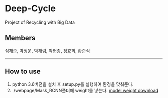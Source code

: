 # Deep-Cycle

Project of Recycling with Big Data

## Members

심재준, 박정운, 박채림, 박현종, 정효희, 황준식

___
## How to use

1. python 3.6버전을 설치 후 setup.py를 실행하여 환경을 맞춰준다.
2. ./webpage/Mask_RCNN폴더에 weight를 넣는다. [model weight download]('https://drive.google.com/open?id=10uCfH_fDPMDsdsnkuejJ1CoqM903hHzg')
